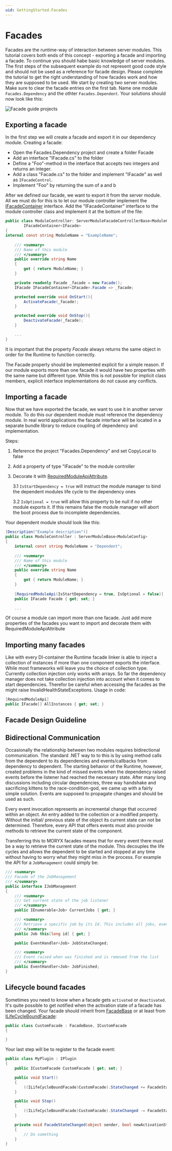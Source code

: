 ```yaml
---
uid: GettingStarted.Facades
---
```

# Facades

Facades are the runtime-way of interaction between server modules. 
This tutorial covers both ends of this concept - exporting a facade and importing a facade. 
To continue you should habe basic knowledge of server modules. 
The first steps of the subsequent example do not represent good code style and should not be used as a reference for facade design. 
Please complete the tutorial to get the right understanding of how facades work and how they are supposed to be used. 
We start by creating two server modules. 
Make sure to clear the facade entries on the first tab. Name one module `Facades.Dependency` and the othter `Facades.Dependent`. Your solutions should now look like this:

![Facade guide projects](images/FacadeGuideProjects.png)

## Exporting a facade

In the first step we will create a facade and export it in our dependency module.
Creating a facade:

- Open the Facades.Dependency project and create a folder Facade
- Add an interface "IFacade.cs" to the folder
- Define a "Foo"-method in the interface that accepts two integers and returns an integer.
- Add a class "Facade.cs" to the folder and implement "IFacade" as well as `IFacadeControl`.
- Implement "Foo" by returning the sum of a and b

After we defined our facade, we want to export it from the server module. 
All we must do for this is to let our module controller implement the [IFacadeContainer](/src/Moryx.Runtime/Modules/IFacadeContainer.cs) interface. 
Add the "IFacadeContainer<IFacade>" interface to the module controller class and implement it at the bottom of the file:

```C#
public class ModuleController: ServerModuleFacadeControllerBase<ModuleConfig>, 
        IFacadeContainer<IFacade>
{
internal const string ModuleName = "ExampleName";
    
    /// <summary>
    /// Name of this module
    /// </summary>
    public override string Name
    {
        get { return ModuleName; }
    }

    private readonly Facade _facade = new Facade();
    IFacade IFacadeContainer<IFacade>.Facade => _facade;

    protected override void OnStart(){
        ActivateFacade(_facade);
    }

    protected override void OnStop(){
        DeactivateFacade(_facade);
    }  

    ...
}
```

It is important that the property *Facade* always returns the same object in order for the Runtime to function correctly.

The Facade property should be implemented explicit for a simple reason. If our module exports more than one facade it would have two properties with the same name but different type. While this is not possible for implicit class members, explicit interface implementations do not cause any conflicts.

## Importing a facade

Now that we have exported the facade, we want to use it in another server module. 
To do this our dependent module must reference the dependency module. In real world applications the facade interface will be located in a separate bundle library to reduce coupling of dependency and implementation.

Steps:

1. Reference the project "Facades.Dependency" and set CopyLocal to false
2. Add a property of type "IFacade" to the module controller
3. Decorate it with [RequiredModuleApiAttribute](/src/Moryx.Runtime/Modules/Management/RequiredModuleApiAttribute.cs).
   
    3.1 `IsStartDependency = true` will instruct the module manager to bind the dependent modules life cycle to the dependency ones

    3.2 `IsOptional = true` will allow this property to be null if no other module exports it. If this remains false the module manager will abort the boot process due to incomplete dependencies.

Your dependent module should look like this:

````cs
[Description("Example description")]
public class ModuleController : ServerModuleBase<ModuleConfig>
{
    internal const string ModuleName = "Dependent";
    
    /// <summary>
    /// Name of this module
    /// </summary>
    public override string Name
    {
        get { return ModuleName; }
    }
    
    [RequiredModuleApi(IsStartDependency = true, IsOptional = false)]
    public IFacade Facade { get; set; }

    ...
````

Of course a module can import more than one facade. Just add more properties of the facades you want to import and decorate them with RequiredModuleApiAttribute

## Importing many facades

Like with every DI-container the Runtime facade linker is able to inject a collection of instances if more than one component exports the interface. While most frameworks will leave you the choice of collection type. Currently collection injection only works with arrays. So far the dependency manager does not take collection injection into account when it comes to start dependencies. Therefor be careful when accessing the facades as the might raise InvalidHealthStateExceptions.
Usage in code:

````cs
[RequiredModuleApi]
public IFacade[] AllInstances { get; set; }
````

## Facade Design Guideline

## Bidirectional Communication

Occasionally the relationship between two modules requires bidirectional communication. The standard .NET way to to this is by using method calls from the dependent
to its dependencies and events/callbacks from dependency to dependent. 
The starting behavior of the Runtime, however, created problems in the kind of missed events
when the dependency raised events before the listener had reached the necessary state. 
After many long discussions including circular dependencies, three way handshake
and sacrificing kittens to the race-condition-god, we came up with a fairly simple solution. Events are supposed to propagate changes and should be used as such.

Every event invocation represents an incremental change that occurred within an object. An entry added to the collection or a modified property. Without the initial/
previous state of the object its current state can not be determined. 
Therefore, every API that offers events must also provide methods to retrieve the current state of the component. 

Transferring this to MORYX facades means that for every event there must be a way to retrieve the current state of the module. 
This decouples the life cycles and allows the dependent to be started and stopped at any time without having to worry what they might miss in the process. 
For example the API for a `JobManagement` could simply be:

````cs
/// <summary>
/// Facade of the JobManagement
/// </summary>
public interface IJobManagement
{
    /// <summary>
    /// Get current state of the job listener
    /// </summary>
    public IEnumerable<Job> CurrentJobs { get; }

    /// <summary>
    /// Retrieve a specific job by its Id. This includes all jobs, even finished and removed ones.
    /// </summary>
    public Job this[long id] { get; }

    public EventHandler<Job> JobStateChanged;

    /// <summary>
    /// Event raised when was finished and is removed from the list
    /// </summary>
    public EventHandler<Job> JobFinished;
}
````

## Lifecycle bound facades

Sometimes you need to know when a facade gets `activated` or `deactivated`. It's quite possible to get notified when the activation state of a facade has been changed.
Your facade should inherit from [FacadeBase](/src/Moryx.Runtime/Modules/ILifeCycleBoundFacade.cs) or at least from [ILifeCycleBoundFacade](/src/Moryx.Runtime/Modules/FacadeBase.cs):

````cs
public class CustomFacade : FacadeBase, ICustomFacade
{

}
````

Your last step will be to register to the facade event:

````cs
public class MyPlugin : IPlugin
{
    public ICustomFacade CustomFacade { get; set; }

    public void Start()
    {
        ((ILifeCycleBoundFacade)CustomFacade).StateChanged += FacadeStateChanged;
    }

    public void Stop()
    {
        ((ILifeCycleBoundFacade)CustomFacade).StateChanged -= FacadeStateChanged;
    }

    private void FacadeStateChanged(object sender, bool newActivationState)
    {
        // Do something
    }
}
````
